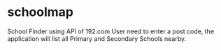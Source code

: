 # schoolmap
School Finder using API of 192.com
User need to enter a post code, the application will list all Primary and Secondary Schools nearby.
